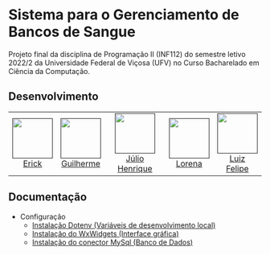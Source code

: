 # Sistema para o Gerenciamento de Bancos de Sangue

Projeto final da disciplina de Programação II (INF112) do semestre letivo 2022/2 da Universidade Federal de Viçosa (UFV) no Curso Bacharelado em Ciência da Computação. 

## Desenvolvimento

<table>
  <tr>
    <td align="center">
        <a href="">
            <img src="https://avatars.githubusercontent.com/u/105115352?v=4" width="80px" ><br>
            Erick
        </a>
    </td>
   <td align="center">
   <a href="">
    <img src="https://avatars.githubusercontent.com/u/97486193?v=4" width="80px" ><br>
    Guilherme
    </a>
   </td>
   <td align="center">
   <a href="">
    <img src="https://avatars.githubusercontent.com/u/107868327?v=4" width="80px" ><br>
    Júlio Henrique
    </a>
   </td>
   <td align="center">
    <a href=""><img src="https://avatars.githubusercontent.com/u/111444407?v=4" width="80px" ><br>
    Lorena
    </a>
   <td align="center">
    <a href="">
    <img src="https://avatars.githubusercontent.com/u/53055491?v=4" width="80px" ><br>
    Luiz Felipe
    </a>
   </td>
  </tr>
  
</table>

## Documentação

- Configuração
    - [Instalação Dotenv (Variáveis de desenvolvimento local)](/docs/install-dotenv.md)
    - [Instalação do WxWidgets (Interface gráfica)](/docs/install-wxwidgets.md)
    - [Instalação do conector MySql (Banco de Dados)](docs/install-mysql.md)
